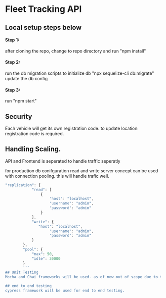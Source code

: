 # Fleet Tracking API


## Local setup steps below
#### Step 1: 

after cloning the repo, change to repo directory and run "npm install"
<br>
#### Step 2: 

run the db migration scripts to initialize db "npx sequelize-cli db:migrate"
          update the db config
#### Step 3: 
run "npm start"

## Security
 Each vehicle will get its own registration code. to update location registration code is required.

## Handling Scaling.

API and Frontend is seperated to handle traffic seperatly

for production db conifguration read and write server concept can be used with connection pooling. this will handle trafic well. 

```javascript
"replication": {
            "read": [
                {
                    "host": "localhost",
                    "username": "admin",
                    "password": "admin"
                }
            ],
            "write": {
               "host": "localhost",
                    "username": "admin",
                    "password": "admin"
            }
        },
        "pool": {
            "max": 50,
            "idle": 30000
        }
        ```
## Unit Testing
Mocha and Chai frameworks will be used. as of now out of scope due to time limitation

## end to end testing
cypress framework will be used for end to end testing.
